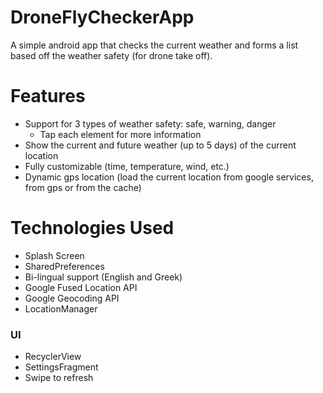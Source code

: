 # DroneFlyCheckerApp
A simple android app that checks the current weather and forms a list based off the weather safety (for drone take off).
# Features
- Support for 3 types of weather safety: safe, warning, danger
    - Tap each element for more information
- Show the current and future weather (up to 5 days) of the current location
- Fully customizable (time, temperature, wind, etc.)
- Dynamic gps location (load the current location from google services, from gps or from the cache)

# Technologies Used
- Splash Screen
- SharedPreferences
- Bi-lingual support (English and Greek)
- Google Fused Location API
- Google Geocoding API 
- LocationManager
### UI
- RecyclerView
- SettingsFragment
- Swipe to refresh
